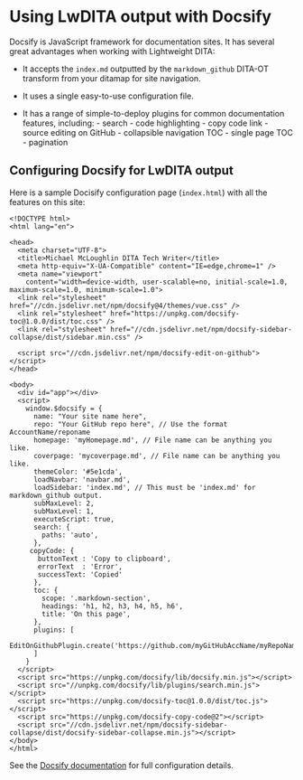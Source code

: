 # Using LwDITA output with Docsify

Docsify is JavaScript framework for documentation sites. It has several great advantages when working with Lightweight DITA:

-   It accepts the `index.md` outputted by the `markdown_github` DITA-OT transform from your ditamap for site navigation.

-   It uses a single easy-to-use configuration file.

-   It has a range of simple-to-deploy plugins for common documentation features, including: - search - code highlighting - copy code link - source editing on GitHub - collapsible navigation TOC - single page TOC - pagination


## Configuring Docsify for LwDITA output

Here is a sample Docisify configuration page \(`index.html`\) with all the features on this site:

```
<!DOCTYPE html>
<html lang="en">

<head>
  <meta charset="UTF-8">
  <title>Michael McLoughlin DITA Tech Writer</title>
  <meta http-equiv="X-UA-Compatible" content="IE=edge,chrome=1" />
  <meta name="viewport"
    content="width=device-width, user-scalable=no, initial-scale=1.0, maximum-scale=1.0, minimum-scale=1.0">
  <link rel="stylesheet" href="//cdn.jsdelivr.net/npm/docsify@4/themes/vue.css" />
  <link rel="stylesheet" href="https://unpkg.com/docsify-toc@1.0.0/dist/toc.css" />
  <link rel="stylesheet" href="//cdn.jsdelivr.net/npm/docsify-sidebar-collapse/dist/sidebar.min.css" />
  
  <script src="//cdn.jsdelivr.net/npm/docsify-edit-on-github"></script>
</head>

<body>
  <div id="app"></div>
  <script>
    window.$docsify = {
      name: "Your site name here",
      repo: "Your GitHub repo here", // Use the format AccountName/reponame
      homepage: 'myHomepage.md', // File name can be anything you like.
      coverpage: 'mycoverpage.md', // File name can be anything you like.
      themeColor: '#5e1cda',
      loadNavbar: 'navbar.md',
      loadSidebar: 'index.md', // This must be 'index.md' for markdown_github output.   
      subMaxLevel: 2,
      subMaxLevel: 1,
      executeScript: true,
      search: {
        paths: 'auto',
      },
     copyCode: {
       buttonText : 'Copy to clipboard',
       errorText  : 'Error',
       successText: 'Copied'
      },
      toc: {
        scope: '.markdown-section',
        headings: 'h1, h2, h3, h4, h5, h6',
        title: 'On this page',
      },
      plugins: [
      EditOnGithubPlugin.create('https://github.com/myGitHubAccName/myRepoName/blob/main/')
      ]
    }
  </script>
  <script src="https://unpkg.com/docsify/lib/docsify.min.js"></script>
  <script src="//unpkg.com/docsify/lib/plugins/search.min.js"></script>
  <script src="https://unpkg.com/docsify-toc@1.0.0/dist/toc.js"></script>
  <script src="https://unpkg.com/docsify-copy-code@2"></script>
  <script src="//cdn.jsdelivr.net/npm/docsify-sidebar-collapse/dist/docsify-sidebar-collapse.min.js"></script>
</body>
</html>
```

See the [Docsify documentation](https://docsify.js.org/#/) for full configuration details.

